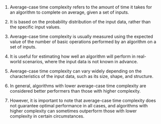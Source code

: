 

1. Average-case time complexity refers to the amount of time it takes for an algorithm to complete on average, given a set of inputs.

2. It is based on the probability distribution of the input data, rather than the specific input values.

3. Average-case time complexity is usually measured using the expected value of the number of basic operations performed by an algorithm on a set of inputs.

4. It is useful for estimating how well an algorithm will perform in real-world scenarios, where the input data is not known in advance.

5. Average-case time complexity can vary widely depending on the characteristics of the input data, such as its size, shape, and structure.

6. In general, algorithms with lower average-case time complexity are considered better performers than those with higher complexity.

7. However, it is important to note that average-case time complexity does not guarantee optimal performance in all cases, and algorithms with higher complexity can sometimes outperform those with lower complexity in certain circumstances.